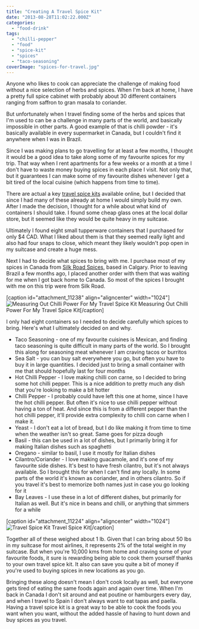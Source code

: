 ```yaml
---
title: "Creating A Travel Spice Kit"
date: "2013-08-28T11:02:22.000Z"
categories: 
  - "food-drink"
tags: 
  - "chilli-pepper"
  - "food"
  - "spice-kit"
  - "spices"
  - "taco-seasoning"
coverImage: "spices-for-travel.jpg"
---
```


Anyone who likes to cook can appreciate the challenge of making food without a nice selection of herbs and spices. When I'm back at home, I have a pretty full spice cabinet with probably about 30 different containers ranging from saffron to gran masala to coriander.

But unfortunately when I travel finding some of the herbs and spices that I'm used to can be a challenge in many parts of the world, and basically impossible in other parts. A good example of that is chilli powder - it's basically available in every supermarket in Canada, but I couldn't find it anywhere when I was in Brazil.

Since I was making plans to go travelling for at least a few months, I thought it would be a good idea to take along some of my favourite spices for my trip. That way when I rent apartments for a few weeks or a month at a time I don't have to waste money buying spices in each place I visit. Not only that, but it guarantees I can make some of my favourite dishes whenever I get a bit tired of the local cuisine (which happens from time to time).

There are actual a key [travel spice kits](http://amzn.to/19042M1) available online, but I decided that since I had many of these already at home I would simply build my own. After I made the decision, I thought for a while about what kind of containers I should take. I found some cheap glass ones at the local dollar store, but it seemed like they would be quite heavy in my suitcase.

Ultimately I found eight small tupperware containers that I purchased for only $4 CAD. What I liked about them is that they seemed really light and also had four snaps to close, which meant they likely wouldn't pop open in my suitcase and create a huge mess.

Next I had to decide what spices to bring with me. I purchase most of my spices in Canada from [Silk Road Spices](http://www.silkroadspices.ca/), based in Calgary. Prior to leaving Brazil a few months ago, I placed another order with them that was waiting for me when I got back home to Canada. So most of the spices I brought with me on this trip were from Silk Road.

\[caption id="attachment\_11238" align="aligncenter" width="1024"\]![Measuring Out Chilli Power For My Travel Spice Kit](images/spices-for-travel-1024x924.jpg) Measuring Out Chilli Power For My Travel Spice Kit\[/caption\]

I only had eight containers so I needed to decide carefully which spices to bring. Here's what I ultimately decided on and why.

- Taco Seasoning - one of my favourite cuisines is Mexican, and finding taco seasoning is quite difficult in many parts of the world. So I brought this along for seasoning meat whenever I am craving tacos or burritos
- Sea Salt - you can buy salt everywhere you go, but often you have to buy it in large quantities. I decided just to bring a small container with me that should hopefully last for four months
- Hot Chilli Pepper - I love making chilli con carne, so I decided to bring some hot chilli pepper. This is a nice addition to pretty much any dish that you're looking to make a bit hotter
- Chilli Pepper - I probably could have left this one at home, since I have the hot chilli pepper. But often it's nice to use chilli pepper without having a ton of heat. And since this is from a different pepper than the hot chilli pepper, it'll provide extra complexity to chilli con carne when I make it.
- Yeast - I don't eat a lot of bread, but I do like making it from time to time when the weather isn't so great. Same goes for pizza dough
- Basil - this can be used in a lot of dishes, but I primarily bring it for making Italian dishes such as spaghetti
- Oregano - similar to basil, I use it mostly for Italian dishes
- Cilantro/Coriander - I love making guacamole, and it's one of my favourite side dishes. It's best to have fresh cilantro, but it's not always available. So I brought this for when I can't find any locally. In some parts of the world it's known as coriander, and in others cilantro. So if you travel it's best to memorize both names just in case you go looking for it
- Bay Leaves - I use these in a lot of different dishes, but primarily for Italian as well. But it's nice in beans and chilli, or anything that simmers for a while

\[caption id="attachment\_11224" align="aligncenter" width="1024"\]![Travel Spice Kit](images/travel-spice-kit-1024x779.jpg) Travel Spice Kit\[/caption\]

Together all of these weighed about 1 lb. Given that I can bring about 50 lbs in my suitcase for most airlines, it represents 2% of the total weight in my suitcase. But when you're 10,000 kms from home and craving some of your favourite foods, it sure is rewarding being able to cook them yourself thanks to your own travel spice kit. It also can save you quite a bit of money if you're used to buying spices in new locations as you go.

Bringing these along doesn't mean I don't cook locally as well, but everyone gets tired of eating the same foods again and again over time. When I'm back in Canada I don't sit around and eat poutine or hamburgers every day, and when I travel to Spain I don't always want to eat tapas and paella. Having a travel spice kit is a great way to be able to cook the foods you want when you want, without the added hassle of having to hunt down and buy spices as you travel.
